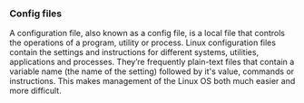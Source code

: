 ### Config files

A configuration file, also known as a config file, is a local file that controls the operations of a program, utility or process. Linux configuration files contain the settings and instructions for different systems, utilities, applications and processes. They’re frequently plain-text files that contain a variable name (the name of the setting) followed by it's value, commands or instructions. This makes management of the Linux OS both much easier and more difficult.
